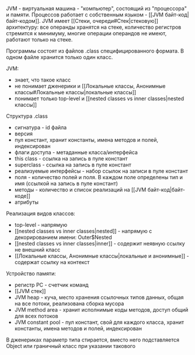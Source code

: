 JVM - виртуальная машина - "компьютер", состоящий из "процессора" и памяти. Процессов работает с собственным языком - [[JVM байт-код|байт-кодом]].
JVM имеет [[Стеки, очереди#Стек|стековую]] архитектуру: все операнды хранятся на стеке, количество регистров стремится к минимуму, многие операции операндов не имеют, работают только на стеке.

Программы состоят из файлов .class специфицированного формата. В одном файле хранится только один класс.

JVM:
* знает, что такое класс
* не понимает дженерики и [[Локальные классы, Анонимные классы#Локальные классы|локальные классы]]
* понимает только top-level и [[nested classes vs inner classes|nested классы]]

Структура .class
* сигнатура - id файла
* версия 
* пул констант, хранит константы, имена методов и полей, индексирован
* флаги доступа - метаданные класса/интерфейса
* this class - ссылка на запись в пуле констант
* superclass - ссылка на запись в пуле констант
* реализуемые интерфейсы - набор ссылок на записи в пуле констант
* поля - количество полей и поля. В каждом поле определены тип и имя (ссылкой на запись в пуле констант)
* методы - количество и список реализаций на [[JVM байт-код|байт-коде]]
* атрибуты

Реализация видов классов:
* top-level - напрямую
* [[nested classes vs inner classes|nested]] - напрямую с декорированием имени: Outer\$Nested
* [[nested classes vs inner classes|inner]] - содержит неявную ссылку не внешний класс
* [[Локальные классы, Анонимные классы|локальные и анонимные]] - содержат ссылку на контекст

Устройство памяти:
* регистр PC - счетчик команд
* [[JVM стек]]
* JVM heap - куча, место хранения ссылочных типов данных, общая на все потоки, реализована сборка мусора
* JVM method area - хранит исполнимые коды методов, доступ общий для всех потоков
* JVM constant pool - пул констант, свой для каждого класса, хранит константы, имена методов и полей, индексирован

В дженериках параметр типа стирается, вместо него подставляется Object или граничный класс при указании такового